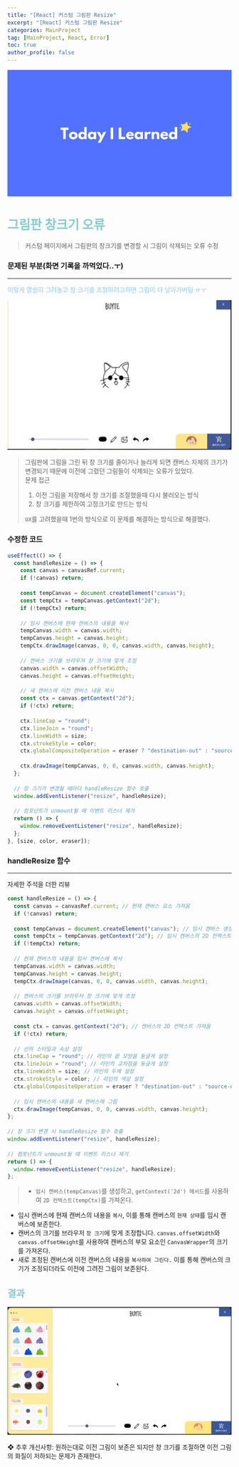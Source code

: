 ```yaml
---
title: "[React] 커스텀 그림판 Resize"
excerpt: "[React] 커스텀 그림판 Resize"
categories: MainProject
tag: [MainProject, React, Error]
toc: true
author_profile: false
---
```


<div style="text-align: center;">
<img src="/assets/images/til.png" alt="til" />
</div>

# <span style='color:RGB(135, 203, 206)'> 그림판 창크기 오류

> 커스텀 페이지에서 그림판의 창크기를 변경할 시 그림이 삭제되는 오류 수정

### 문제된 부분(화면 기록을 까먹었다..ㅜ)

---

<span style='color:RGB(135, 203, 256)'> 이렇게 열씸히 그려놓고 창 크기를 조절하려고하면 그림이 다 날아가버림 ㅠㅜ

<img src="/assets/images/2023-07-28/cat.jpg" alt="til" /><br/>

> 그림판에 그림을 그린 뒤 창 크기를 줄이거나 늘리게 되면 캔버스 자체의 크기가 변경되기 때문에 이전에 그렸던 그림들이 삭제되는 오류가 있었다.
> <br/>문제 접근
>
> 1. 이전 그림을 저장해서 창 크기를 조절했을때 다시 불러오는 방식
> 2. 창 크기를 제한하여 고정크기로 만드는 방식
>
> `UX`를 고려했을때 1번의 방식으로 이 문제를 해결하는 방식으로 해결했다.

### 수정한 코드

```js
useEffect(() => {
  const handleResize = () => {
    const canvas = canvasRef.current;
    if (!canvas) return;

    const tempCanvas = document.createElement("canvas");
    const tempCtx = tempCanvas.getContext("2d");
    if (!tempCtx) return;

    // 임시 캔버스에 현재 캔버스의 내용을 복사
    tempCanvas.width = canvas.width;
    tempCanvas.height = canvas.height;
    tempCtx.drawImage(canvas, 0, 0, canvas.width, canvas.height);

    // 캔버스 크기를 브라우저 창 크기에 맞게 조정
    canvas.width = canvas.offsetWidth;
    canvas.height = canvas.offsetHeight;

    // 새 캔버스에 이전 캔버스 내용 복사
    const ctx = canvas.getContext("2d");
    if (!ctx) return;

    ctx.lineCap = "round";
    ctx.lineJoin = "round";
    ctx.lineWidth = size;
    ctx.strokeStyle = color;
    ctx.globalCompositeOperation = eraser ? "destination-out" : "source-over";

    ctx.drawImage(tempCanvas, 0, 0, canvas.width, canvas.height);
  };

  // 창 크기가 변경될 때마다 handleResize 함수 호출
  window.addEventListener("resize", handleResize);

  // 컴포넌트가 unmount될 때 이벤트 리스너 제거
  return () => {
    window.removeEventListener("resize", handleResize);
  };
}, [size, color, eraser]);
```

### handleResize 함수

---

자세한 주석을 더한 리뷰

```js
const handleResize = () => {
  const canvas = canvasRef.current; // 현재 캔버스 요소 가져옴
  if (!canvas) return;

  const tempCanvas = document.createElement("canvas"); // 임시 캔버스 생성
  const tempCtx = tempCanvas.getContext("2d"); // 임시 캔버스의 2D 컨텍스트 가져옴
  if (!tempCtx) return;

  // 현재 캔버스의 내용을 임시 캔버스에 복사
  tempCanvas.width = canvas.width;
  tempCanvas.height = canvas.height;
  tempCtx.drawImage(canvas, 0, 0, canvas.width, canvas.height);

  // 캔버스의 크기를 브라우저 창 크기에 맞게 조정
  canvas.width = canvas.offsetWidth;
  canvas.height = canvas.offsetHeight;

  const ctx = canvas.getContext("2d"); // 캔버스의 2D 컨텍스트 가져옴
  if (!ctx) return;

  // 선의 스타일과 속성 설정
  ctx.lineCap = "round"; // 라인의 끝 모양을 둥글게 설정
  ctx.lineJoin = "round"; // 라인의 교차점을 둥글게 설정
  ctx.lineWidth = size; // 라인의 두께 설정
  ctx.strokeStyle = color; // 라인의 색상 설정
  ctx.globalCompositeOperation = eraser ? "destination-out" : "source-over"; // 블렌딩 모드 설정

  // 임시 캔버스의 내용을 새 캔버스에 그림
  ctx.drawImage(tempCanvas, 0, 0, canvas.width, canvas.height);
};

// 창 크기 변경 시 handleResize 함수 호출
window.addEventListener("resize", handleResize);

// 컴포넌트가 unmount될 때 이벤트 리스너 제거
return () => {
  window.removeEventListener("resize", handleResize);
};
```

> - `임시 캔버스(tempCanvas)`를 생성하고, `getContext('2d') 메서드`를 사용하여 `2D 컨텍스트(tempCtx)`를 가져온다.

- 임시 캔버스에 현재 캔버스의 내용을 `복사`, 이를 통해 캔버스의 `현재 상태`를 임시 캔버스에 보존한다.
- 캔버스의 크기를 브라우저 `창 크기`에 맞게 조정합니다. `canvas.offsetWidth`와 `canvas.offsetHeight`를 사용하여 캔버스의 부모 요소인 `CanvasWrapper`의 크기를 가져온다.
- 새로 조정된 캔버스에 이전 캔버스의 내용을 `복사하여 그린다.` 이를 통해 캔버스의 크기가 조정되더라도 이전에 그려진 그림이 보존된다.

## <span style='color:RGB(135, 203, 206)'> 결과

<img src="/assets/images/2023-07-28/resize.gif" alt="til" /><br/>

❖ 추후 개선사항: 원하는대로 이전 그림이 보존은 되지만 창 크기를 조절하면 이전 그림의 화질이 저하되는 문제가 존재한다.
